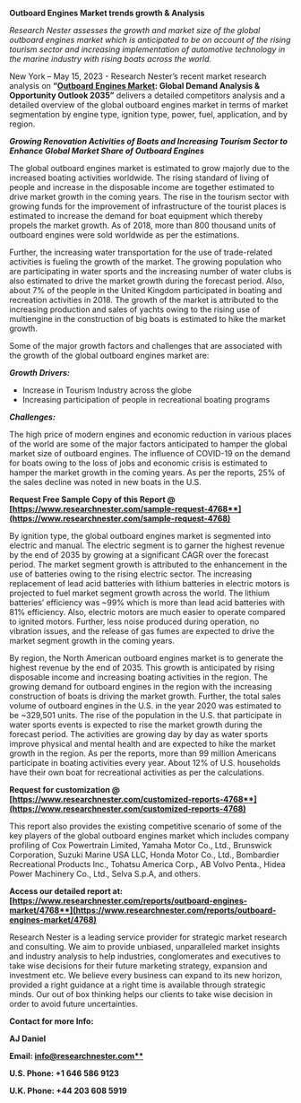 ﻿**Outboard Engines Market trends growth & Analysis**

*Research Nester assesses the growth and market size of the global outboard engines market which is anticipated to be on account of the rising tourism sector and increasing implementation of automotive technology in the marine industry with rising boats across the world.*

New York – May 15, 2023 - Research Nester’s recent market research analysis on **“[Outboard Engines Market](https://www.researchnester.com/reports/outboard-engines-market/4768): Global Demand Analysis & Opportunity Outlook 2035”** delivers a detailed competitors analysis and a detailed overview of the global outboard engines market in terms of market segmentation by engine type, ignition type, power, fuel, application, and by region. 

***Growing Renovation Activities of Boats and Increasing Tourism Sector to Enhance Global Market Share of Outboard Engines***

The global outboard engines market is estimated to grow majorly due to the increased boating activities worldwide. The rising standard of living of people and increase in the disposable income are together estimated to drive market growth in the coming years. The rise in the tourism sector with growing funds for the improvement of infrastructure of the tourist places is estimated to increase the demand for boat equipment which thereby propels the market growth. As of 2018, more than 800 thousand units of outboard engines were sold worldwide as per the estimations. 

Further, the increasing water transportation for the use of trade-related activities is fueling the growth of the market. The growing population who are participating in water sports and the increasing number of water clubs is also estimated to drive the market growth during the forecast period. Also, about 7% of the people in the United Kingdom participated in boating and recreation activities in 2018. The growth of the market is attributed to the increasing production and sales of yachts owing to the rising use of multiengine in the construction of big boats is estimated to hike the market growth. 

Some of the major growth factors and challenges that are associated with the growth of the global outboard engines market are:

***Growth Drivers:***

- Increase in Tourism Industry across the globe
- Increasing participation of people in recreational boating programs

***Challenges:***

The high price of modern engines and economic reduction in various places of the world are some of the major factors anticipated to hamper the global market size of outboard engines. The influence of COVID-19 on the demand for boats owing to the loss of jobs and economic crisis is estimated to hamper the market growth in the coming years. As per the reports, 25% of the sales decline was noted in new boats in the U.S. 

**Request Free Sample Copy of this Report @ [https://www.researchnester.com/sample-request-4768**](https://www.researchnester.com/sample-request-4768)**

By ignition type, the global outboard engines market is segmented into electric and manual. The electric segment is to garner the highest revenue by the end of 2035 by growing at a significant CAGR over the forecast period. The market segment growth is attributed to the enhancement in the use of batteries owing to the rising electric sector. The increasing replacement of lead acid batteries with lithium batteries in electric motors is projected to fuel market segment growth across the world. The lithium batteries’ efficiency was ~99% which is more than lead acid batteries with 81% efficiency. Also, electric motors are much easier to operate compared to ignited motors. Further, less noise produced during operation, no vibration issues, and the release of gas fumes are expected to drive the market segment growth in the coming years. 

By region, the North American outboard engines market is to generate the highest revenue by the end of 2035. This growth is anticipated by rising disposable income and increasing boating activities in the region. The growing demand for outboard engines in the region with the increasing construction of boats is driving the market growth. Further, the total sales volume of outboard engines in the U.S. in the year 2020 was estimated to be ~329,501 units. The rise of the population in the U.S. that participate in water sports events is expected to rise the market growth during the forecast period. The activities are growing day by day as water sports improve physical and mental health and are expected to hike the market growth in the region. As per the reports, more than 99 million Americans participate in boating activities every year. About 12% of U.S. households have their own boat for recreational activities as per the calculations. 

**Request for customization @ [https://www.researchnester.com/customized-reports-4768**](https://www.researchnester.com/customized-reports-4768)**

This report also provides the existing competitive scenario of some of the key players of the global outboard engines market which includes company profiling of Cox Powertrain Limited, Yamaha Motor Co., Ltd., Brunswick Corporation, Suzuki Marine USA LLC, Honda Motor Co., Ltd., Bombardier Recreational Products Inc., Tohatsu America Corp., AB Volvo Penta., Hidea Power Machinery Co., Ltd., Selva S.p.A, and others.      

**Access our detailed report at: [https://www.researchnester.com/reports/outboard-engines-market/4768**](https://www.researchnester.com/reports/outboard-engines-market/4768)**

Research Nester is a leading service provider for strategic market research and consulting. We aim to provide unbiased, unparalleled market insights and industry analysis to help industries, conglomerates and executives to take wise decisions for their future marketing strategy, expansion and investment etc. We believe every business can expand to its new horizon, provided a right guidance at a right time is available through strategic minds. Our out of box thinking helps our clients to take wise decision in order to avoid future uncertainties.

**Contact for more Info:**

**AJ Daniel**

**Email: [info@researchnester.com**](mailto:info@researchnester.com)**

**U.S. Phone: +1 646 586 9123** 

**U.K. Phone: +44 203 608 5919**


